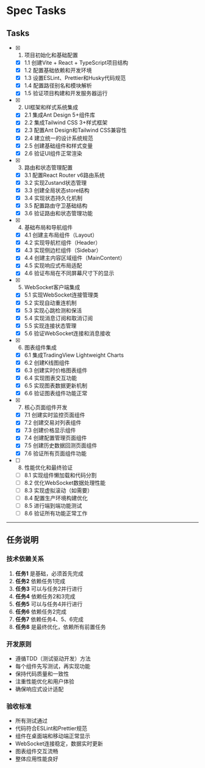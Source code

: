 # Spec Tasks

## Tasks

- [x] 1. 项目初始化和基础配置
  - [x] 1.1 创建Vite + React + TypeScript项目结构
  - [x] 1.2 配置基础依赖和开发环境
  - [x] 1.3 设置ESLint、Prettier和Husky代码规范
  - [x] 1.4 配置路径别名和模块解析
  - [x] 1.5 验证项目构建和开发服务器运行

- [x] 2. UI框架和样式系统集成
  - [x] 2.1 集成Ant Design 5+组件库
  - [x] 2.2 集成Tailwind CSS 3+样式框架
  - [x] 2.3 配置Ant Design和Tailwind CSS兼容性
  - [x] 2.4 建立统一的设计系统规范
  - [x] 2.5 创建基础组件和样式变量
  - [x] 2.6 验证UI组件正常渲染

- [x] 3. 路由和状态管理配置
  - [x] 3.1 配置React Router v6路由系统
  - [x] 3.2 实现Zustand状态管理
  - [x] 3.3 创建全局状态store结构
  - [x] 3.4 实现状态持久化机制
  - [x] 3.5 配置路由守卫基础结构
  - [x] 3.6 验证路由和状态管理功能

- [x] 4. 基础布局和导航组件
  - [x] 4.1 创建主布局组件（Layout）
  - [x] 4.2 实现导航栏组件（Header）
  - [x] 4.3 实现侧边栏组件（Sidebar）
  - [x] 4.4 创建主内容区域组件（MainContent）
  - [x] 4.5 实现响应式布局适配
  - [x] 4.6 验证布局在不同屏幕尺寸下的显示

- [x] 5. WebSocket客户端集成
  - [x] 5.1 实现WebSocket连接管理类
  - [x] 5.2 实现自动重连机制
  - [x] 5.3 实现心跳检测和保活
  - [x] 5.4 实现消息订阅和取消订阅
  - [x] 5.5 实现连接状态管理
  - [x] 5.6 验证WebSocket连接和消息接收

- [x] 6. 图表组件集成
  - [x] 6.1 集成TradingView Lightweight Charts
  - [x] 6.2 创建K线图组件
  - [x] 6.3 创建实时价格图表组件
  - [x] 6.4 实现图表交互功能
  - [x] 6.5 实现图表数据更新机制
  - [x] 6.6 验证图表组件功能正常

- [x] 7. 核心页面组件开发
  - [x] 7.1 创建实时监控页面组件
  - [x] 7.2 创建交易对列表组件
  - [x] 7.3 创建价格显示组件
  - [x] 7.4 创建配置管理页面组件
  - [x] 7.5 创建历史数据回测页面组件
  - [x] 7.6 验证所有页面组件功能

- [ ] 8. 性能优化和最终验证
  - [ ] 8.1 实现组件懒加载和代码分割
  - [ ] 8.2 优化WebSocket数据处理性能
  - [ ] 8.3 实现虚拟滚动（如需要）
  - [ ] 8.4 配置生产环境构建优化
  - [ ] 8.5 进行端到端功能测试
  - [ ] 8.6 验证所有功能正常工作

---

## 任务说明

### 技术依赖关系
1. **任务1** 是基础，必须首先完成
2. **任务2** 依赖任务1完成
3. **任务3** 可以与任务2并行进行
4. **任务4** 依赖任务2和3完成
5. **任务5** 可以与任务4并行进行
6. **任务6** 依赖任务2完成
7. **任务7** 依赖任务4、5、6完成
8. **任务8** 是最终优化，依赖所有前置任务

### 开发原则
- 遵循TDD（测试驱动开发）方法
- 每个组件先写测试，再实现功能
- 保持代码质量和一致性
- 注重性能优化和用户体验
- 确保响应式设计适配

### 验收标准
- 所有测试通过
- 代码符合ESLint和Prettier规范
- 组件在桌面端和移动端正常显示
- WebSocket连接稳定，数据实时更新
- 图表组件交互流畅
- 整体应用性能良好
